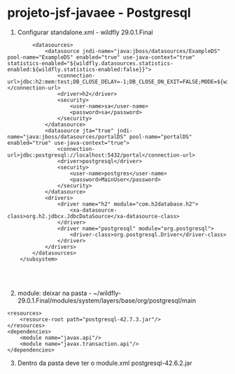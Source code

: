 ﻿# projeto-jsf-javaee - Postgresql
1. Configurar standalone.xml - wildfly 29.0.1.Final
> <subsystem xmlns="urn:jboss:domain:datasources:7.0">
            <datasources>
                <datasource jndi-name="java:jboss/datasources/ExampleDS" pool-name="ExampleDS" enabled="true" use-java-context="true" statistics-enabled="${wildfly.datasources.statistics-enabled:${wildfly.statistics-enabled:false}}">
                    <connection-url>jdbc:h2:mem:test;DB_CLOSE_DELAY=-1;DB_CLOSE_ON_EXIT=FALSE;MODE=${wildfly.h2.compatibility.mode:REGULAR}</connection-url>
                    <driver>h2</driver>
                    <security>
                        <user-name>sa</user-name>
                        <password>sa</password>
                    </security>
                </datasource>
                <datasource jta="true" jndi-name="java:jboss/datasources/portalDS" pool-name="portalDS" enabled="true" use-java-context="true">
                    <connection-url>jdbc:postgresql://localhost:5432/portal</connection-url>
                    <driver>postgresql</driver>
                    <security>
                        <user-name>postgres</user-name>
                        <password>MainUser</password>
                    </security>
                </datasource>
                <drivers>
                    <driver name="h2" module="com.h2database.h2">
                        <xa-datasource-class>org.h2.jdbcx.JdbcDataSource</xa-datasource-class>
                    </driver>
                    <driver name="postgresql" module="org.postgresql">
                        <driver-class>org.postgresql.Driver</driver-class>
                    </driver>
                </drivers>
            </datasources>
        </subsystem> 
<br><br>

2. module: deixar na pasta - ~/wildfly-29.0.1.Final/modules/system/layers/base/org/postgresql/main
> <module xmlns="urn:jboss:module:1.1" name="org.postgresql">
    <resources>
        <resource-root path="postgresql-42.7.3.jar"/>
    </resources>
    <dependencies>
        <module name="javax.api"/>
        <module name="javax.transaction.api"/>
    </dependencies>
</module>

3. Dentro da pasta deve ter o module.xml  postgresql-42.6.2.jar
